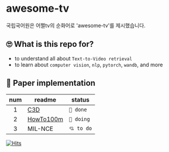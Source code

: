 # awesome-tv
국립국어원은 어쩔tv의 순화어로 'awesome-tv'를 제시했습니다.

## 🙄 What is this repo for?
- to understand all about `Text-to-Video retrieval`
- to learn about `computer vision`, `nlp`, `pytorch`, `wandb`, and more

## 📰 Paper implementation

|num|readme|status|
|:---:|---|---|
|1|[C3D](C3D/README.md)|`💙 done`|
|2|[HowTo100m](#)|`💚 doing`|
|3|MIL-NCE|`💘 to do`|

[![Hits](https://hits.seeyoufarm.com/api/count/incr/badge.svg?url=https%3A%2F%2Fgithub.com%2Falro923%2Fawesome-tv&count_bg=%230080FF&title_bg=%23555555&icon=&icon_color=%23E7E7E7&title=hits&edge_flat=false)](https://hits.seeyoufarm.com)
